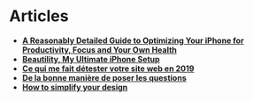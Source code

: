 # Articles

* **[A Reasonably Detailed Guide to Optimizing Your iPhone for Productivity, Focus and Your Own Health](https://betterhumans.pub/how-to-set-up-your-iphone-for-productivity-focus-and-your-own-longevity-bb27a68cc3d8)**
* **[Beautility, My Ultimate iPhone Setup](https://betterhumans.pub/beautility-my-ultimate-iphone-setup-1b3dd0c588a0)**
* **[Ce qui me fait détester votre site web en 2019](https://iampox.com/blog/ce-qui-me-fait-detester-votre-site-web-en-2019)**
* **[De la bonne manière de poser les questions](https://www.gnurou.org/writing/smartquestionsfr/)**
* **[How to simplify your design](https://uxplanet.org/how-to-simplify-your-design-69d97fde11b9)**

